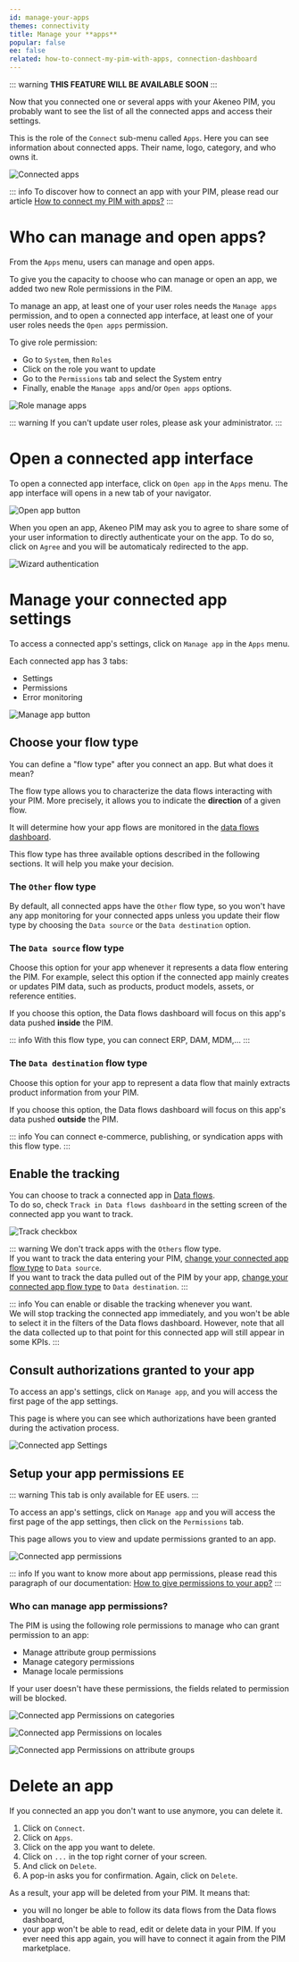 ```yaml
---
id: manage-your-apps
themes: connectivity
title: Manage your **apps**
popular: false
ee: false
related: how-to-connect-my-pim-with-apps, connection-dashboard
---
```


::: warning
**THIS FEATURE WILL BE AVAILABLE SOON**
:::

Now that you connected one or several apps with your Akeneo PIM, you probably want to see the list of all the connected apps and access their settings.

This is the role of the `Connect` sub-menu called `Apps`. Here you can see information about connected apps. Their name, logo, category, and who owns it.

![Connected apps](../img/connected-apps.png) <!--Update screenshot-->

::: info
To discover how to connect an app with your PIM, please read our article [How to connect my PIM with apps?](how-to-connect-my-pim-with-apps.html)
:::


# Who can manage and open apps?

From the `Apps` menu, users can manage and open apps.

To give you the capacity to choose who can manage or open an app, we added two new Role permissions in the PIM. 

To manage an app, at least one of your user roles needs the `Manage apps` permission, and to open a connected app interface, at least one of your user roles needs the `Open apps` permission.

To give role permission: 
- Go to `System`, then `Roles`
- Click on the role you want to update
- Go to the `Permissions` tab and select the System entry
- Finally, enable the `Manage apps` and/or `Open apps` options.

![Role manage apps](../img/role-manage-apps.png) <!-- TO UPDATE -->

::: warning
If you can't update user roles, please ask your administrator. 
:::

# Open a connected app interface
To open a connected app interface, click on `Open app` in the `Apps` menu. 
The app interface will opens in a new tab of your navigator. 

![Open app button](../img/open-app-button.png) <!-- TO ADD -->

When you open an app, Akeneo PIM may ask you to agree to share some of your user information to directly authenticate your on the app. To do so, click on `Agree` and you will be automaticaly redirected to the app.

![Wizard authentication](../img/wizard-step-authentication.png) <!-- TO ADD -->

 
# Manage your connected app settings

To access a connected app's settings, click on `Manage app` in the `Apps` menu. 

Each connected app has 3 tabs: 
- Settings
- Permissions
- Error monitoring

![Manage app button](../img/manage-app-button.png) <!-- TO ADD -->

## Choose your flow type

You can define a "flow type" after you connect an app. But what does it mean?

The flow type allows you to characterize the data flows interacting with your PIM. More precisely, it allows you to indicate the **direction** of a given flow.

It will determine how your app flows are monitored in the [data flows dashboard](connection-dashboard.html).

This flow type has three available options described in the following sections. It will help you make your decision.

### The `Other` flow type

By default, all connected apps have the `Other` flow type, so you won't have any app monitoring for your connected apps unless you update their flow type by choosing the `Data source` or the `Data destination` option.

### The `Data source` flow type

Choose this option for your app whenever it represents a data flow entering the PIM. For example, select this option if the connected app mainly creates or updates PIM data, such as products, product models, assets, or reference entities.

If you choose this option, the Data flows dashboard will focus on this app's data pushed **inside** the PIM.

::: info
With this flow type, you can connect ERP, DAM, MDM,...
:::

### The `Data destination` flow type

Choose this option for your app to represent a data flow that mainly extracts product information from your PIM.

If you choose this option, the Data flows dashboard will focus on this app's data pushed **outside** the PIM.

::: info
You can connect e-commerce, publishing, or syndication apps with this flow type.
:::

## Enable the tracking

You can choose to track a connected app in [Data flows](connection-dashboard.html).  
To do so, check `Track in Data flows dashboard` in the setting screen of the connected app you want to track.

![Track checkbox](../img/track-checkbox.png) 

::: warning
We don't track apps with the `Others` flow type.  
If you want to track the data entering your PIM, [change your connected app flow type](#choose-your-flow-type) to `Data source`.  
If you want to track the data pulled out of the PIM by your app, [change your connected app flow type](#choose-your-flow-type) to `Data destination`.
:::

::: info
You can enable or disable the tracking whenever you want.  
We will stop tracking the connected app immediately, and you won't be able to select it in the filters of the Data flows dashboard. However, note that all the data collected up to that point for this connected app will still appear in some KPIs.
:::


## Consult authorizations granted to your app

To access an app's settings, click on `Manage app`, and you will access the first page of the app settings. 

This page is where you can see which authorizations have been granted during the activation process.

![Connected app Settings](../img/connected-app-settings.png)


## Setup your app permissions `EE`

::: warning
This tab is only available for EE users.
:::

To access an app's settings, click on `Manage app` and you will access the first page of the app settings, then click on the `Permissions` tab.

This page allows you to view and update permissions granted to an app.

![Connected app permissions](../img/connected-app-permissions.png) <!--Update screenshot-->

::: info
If you want to know more about app permissions, please read this paragraph of our documentation: [How to give permissions to your app?](how-to-connect-my-pim-with-apps.html#how-to-give-permissions-to-your-app-ee-only) 
:::

### Who can manage app permissions?

The PIM is using the following role permissions to manage who can grant permission to an app: 

- Manage attribute group permissions
- Manage category permissions
- Manage locale permissions

If your user doesn't have these permissions, the fields related to permission will be blocked. 

![Connected app Permissions on categories](../img/connected-app-permissions-categories.png)

![Connected app Permissions on locales](../img/connected-app-permissions-locales.png)

![Connected app Permissions on attribute groups](../img/connected-app-permissions-att-groups.png)

# Delete an app

If you connected an app you don't want to use anymore, you can delete it.

1. Click on `Connect`.
2. Click on `Apps`.
3. Click on the app you want to delete.
4. Click on `...` in the top right corner of your screen.
5. And click on `Delete`.
6. A pop-in asks you for confirmation. Again, click on `Delete`.

As a result, your app will be deleted from your PIM. It means that:

- you will no longer be able to follow its data flows from the Data flows dashboard,
- your app won't be able to read, edit or delete data in your PIM. If you ever need this app again, you will have to connect it again from the PIM marketplace.
